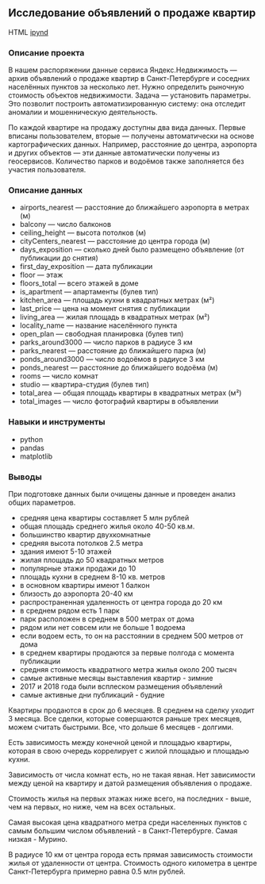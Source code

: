 ## Исследование объявлений о продаже квартир
HTML [ipynd](https://github.com/fromufawithlove/Portfolio/blob/main/%D0%AF%D0%BD%D0%B4%D0%B5%D0%BA%D1%81.%D0%9D%D0%B5%D0%B4%D0%B2%D0%B8%D0%B6%D0%B8%D0%BC%D0%BE%D1%81%D1%82%D1%8C/%D0%AF%D0%BD%D0%B4%D0%B5%D0%BA%D1%81%D0%9D%D0%B5%D0%B4%D0%B2%D0%B8%D0%B6%D0%B8%D0%BC%D0%BE%D1%81%D1%82%D1%8C.ipynb)

### Описание проекта

В нашем распоряжении данные сервиса Яндекс.Недвижимость — архив объявлений о продаже квартир в Санкт-Петербурге и соседних населённых пунктов за несколько лет. Нужно определить рыночную стоимость объектов недвижимости. Задача — установить параметры. Это позволит построить автоматизированную систему: она отследит аномалии и мошенническую деятельность.

По каждой квартире на продажу доступны два вида данных. Первые вписаны пользователем, вторые — получены автоматически на основе картографических данных. Например, расстояние до центра, аэропорта и других объектов — эти данные автоматически получены из геосервисов. Количество парков и водоёмов также заполняется без участия пользователя.

### Описание данных

- airports_nearest — расстояние до ближайшего аэропорта в метрах (м)
- balcony — число балконов
- ceiling_height — высота потолков (м)
- cityCenters_nearest — расстояние до центра города (м)
- days_exposition — сколько дней было размещено объявление (от публикации до снятия)
- first_day_exposition — дата публикации
- floor — этаж
- floors_total — всего этажей в доме
- is_apartment — апартаменты (булев тип)
- kitchen_area — площадь кухни в квадратных метрах (м²)
- last_price — цена на момент снятия с публикации
- living_area — жилая площадь в квадратных метрах (м²)
- locality_name — название населённого пункта
- open_plan — свободная планировка (булев тип)
- parks_around3000 — число парков в радиусе 3 км
- parks_nearest — расстояние до ближайшего парка (м)
- ponds_around3000 — число водоёмов в радиусе 3 км
- ponds_nearest — расстояние до ближайшего водоёма (м)
- rooms — число комнат
- studio — квартира-студия (булев тип)
- total_area — общая площадь квартиры в квадратных метрах (м²)
- total_images — число фотографий квартиры в объявлении

### Навыки и инструменты
- python
- pandas
- matplotlib

### Выводы
При подготовке данных были очищены данные и проведен анализ общих параметров.

- средняя цена квартиры составляет 5 млн рублей
- общая площадь среднего жилья около 40-50 кв.м.
- большинство квартир двухкомнатные
- средняя высота потолков 2.5 метра
- здания имеют 5-10 этажей
- жилая площадь до 50 квадратных метров
- популярные этажи продажи до 10
- площадь кухни в среднем 8-10 кв. метров
- в основном квартиры имеют 1 балкон
- близость до аэропорта 20-40 км
- распространенная удаленность от центра города до 20 км
- в среднем рядом есть 1 парк
- парк расположен в среднем в 500 метрах от дома
- рядом или нет совсем или не больше 1 водоема
- если водоем есть, то он на расстоянии в среднем 500 метров от дома
- в среднем квартиры продаются за первые полгода с момента публикации
- средняя стоимость квадратного метра жилья около 200 тысяч
- самые активные месяцы выставления квартир - зимние
- 2017 и 2018 года были всплеском размещения объявлений
- самые активные дни публикаций - будние


Квартиры продаются в срок до 6 месяцев. В среднем на сделку уходит 3 месяца. Все сделки, которые совершаются раньше трех месяцев, можем считать быстрыми. Все, что дольше 6 месяцев - долгими.

Есть зависимость между конечной ценой и площадью квартиры, которая в свою очередь коррелирует с жилой площадью и площадью кухни.

Зависимость от числа комнат есть, но не такая явная. Нет зависимости между ценой на квартиру и датой размещения объявления о продаже.

Стоимость жилья на первых этажах ниже всего, на последних - выше, чем на первых, но ниже, чем на всех остальных.

Самая высокая цена квадратного метра среди населенных пунктов с самым большим числом объявлений - в Санкт-Петербурге. Самая низкая - Мурино.

В радиусе 10 км от центра города есть прямая зависимость стоимости жилья от удаленности от центра. Стоимость одного километра в центре Санкт-Петербурга примерно равна 0.5 млн рублей.
